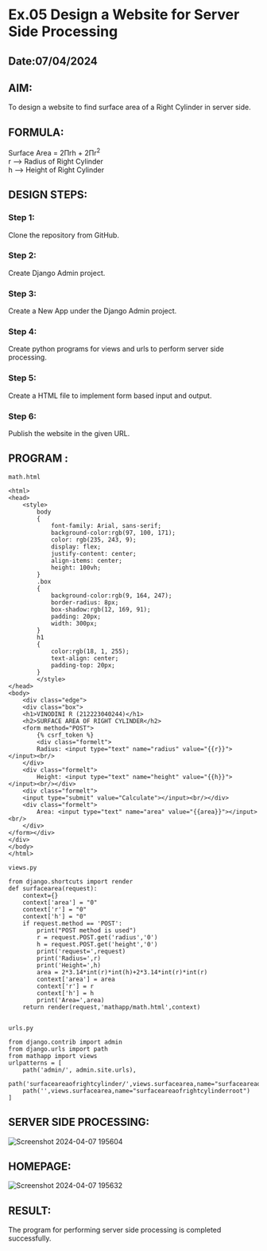 # Ex.05 Design a Website for Server Side Processing
## Date:07/04/2024

## AIM:
To design a website to find surface area of a Right Cylinder in server side.

## FORMULA:
Surface Area = 2Πrh + 2Πr<sup>2</sup>
<br>r --> Radius of Right Cylinder
<br>h --> Height of Right Cylinder

## DESIGN STEPS:

### Step 1:
Clone the repository from GitHub.

### Step 2:
Create Django Admin project.

### Step 3:
Create a New App under the Django Admin project.

### Step 4:
Create python programs for views and urls to perform server side processing.

### Step 5:
Create a HTML file to implement form based input and output.

### Step 6:
Publish the website in the given URL.

## PROGRAM :
```
math.html

<html>
<head>
    <style>
        body 
        {
            font-family: Arial, sans-serif;
            background-color:rgb(97, 100, 171);
            color: rgb(235, 243, 9);
            display: flex;
            justify-content: center;
            align-items: center;
            height: 100vh;
        }
        .box 
        {
            background-color:rgb(9, 164, 247); 
            border-radius: 8px;
            box-shadow:rgb(12, 169, 91); 
            padding: 20px;
            width: 300px;
        }
        h1
        {
            color:rgb(18, 1, 255);
            text-align: center;
            padding-top: 20px;
        }
        </style>
</head>
<body>
    <div class="edge">
    <div class="box">
    <h1>VINODINI R (212223040244)</h1>
    <h2>SURFACE AREA OF RIGHT CYLINDER</h2>
    <form method="POST">
        {% csrf_token %}
        <div class="formelt">
        Radius: <input type="text" name="radius" value="{{r}}"></input><br/>
    </div>
    <div class="formelt">
        Height: <input type="text" name="height" value="{{h}}"></input><br/></div>
    <div class="formelt">
    <input type="submit" value="Calculate"></input><br/></div>
    <div class="formelt">
        Area: <input type="text" name="area" value="{{area}}"></input><br/>
    </div>
</form></div>
</div>
</body>
</html>

views.py

from django.shortcuts import render
def surfacearea(request):
    context={}
    context['area'] = "0"
    context['r'] = "0"
    context['h'] = "0"
    if request.method == 'POST':
        print("POST method is used")
        r = request.POST.get('radius','0')
        h = request.POST.get('height','0')
        print('request=',request)
        print('Radius=',r)
        print('Height=',h)
        area = 2*3.14*int(r)*int(h)+2*3.14*int(r)*int(r)
        context['area'] = area
        context['r'] = r
        context['h'] = h
        print('Area=',area)
    return render(request,'mathapp/math.html',context)


urls.py

from django.contrib import admin
from django.urls import path
from mathapp import views
urlpatterns = [
    path('admin/', admin.site.urls),
    path('surfaceareaofrightcylinder/',views.surfacearea,name="surfaceareaofrightcylinder"),
    path('',views.surfacearea,name="surfaceareaofrightcylinderroot")
]

```

## SERVER SIDE PROCESSING:
![Screenshot 2024-04-07 195604](https://github.com/vinodini17/MathServer/assets/149347288/f3f882a7-c255-4e02-a525-e1c45bb6a528)
## HOMEPAGE:
![Screenshot 2024-04-07 195632](https://github.com/vinodini17/MathServer/assets/149347288/ebe39921-10eb-45b5-926d-6b4186966331)


## RESULT:
The program for performing server side processing is completed successfully.
